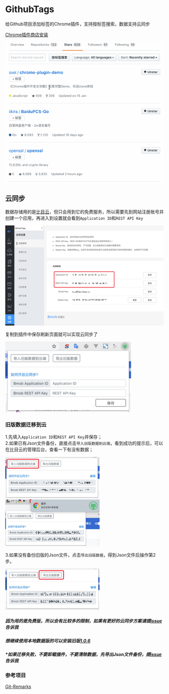 # GithubTags
给Github项目添加标签的Chrome插件，支持按标签搜索，数据支持云同步

[Chrome插件商店安装](https://chrome.google.com/webstore/detail/jfppflnlpiekbiglfgiajddmkiglapog)

![](screenshot/1.gif)

## 云同步
数据存储用的是[比目云](https://www.bmob.cn/app/list)，但只会用到它的免费服务，所以需要先到网站注册账号并创建一个应用，再进入到设置就会看到`Application ID`和`REST API Key`

<img src="screenshot/3.png" width = 600/>

复制到插件中保存刷新页面就可以实现云同步了

<img src="screenshot/4.png" width = 400/>

### 旧版数据迁移到云
1.先填入`Application ID`和`REST API Key`并保存；  
2.如果已有Json文件备份，直接点击`导入旧版数据到云端`，看到成功的提示后，可以在比目云的管理后台，查看一下有没有数据；

<img src="screenshot/5.png" width = 300/>

<img src="screenshot/7.png" width = 300/>

3.如果没有备份旧版的Json文件，点击`导出旧版数据`，得到Json文件后操作第2步。

<img src="screenshot/6.png" width = 300/>

##### 因为用的是免费版，所以会有比较多的限制，如果有更好的云同步方案请提[issue](https://github.com/dengyuhan/github-tags/issues/new)告诉我

##### 想继续使用本地数据版的可以安装旧版[1.0.6](https://github.com/dengyuhan/github-tags/releases/tag/1.0.6)

##### *如果迁移失败，不要卸载插件，不要清除数据，先导出Json文件备份，提[issue](https://github.com/dengyuhan/github-tags/issues/new)告诉我

### 参考项目
[Git-Remarks](https://github.com/hoythan/Git-Remarks)
